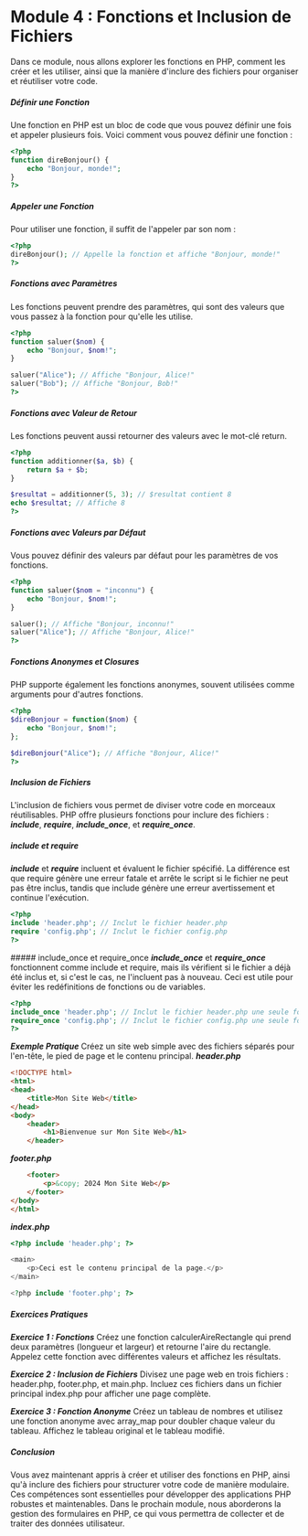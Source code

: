 # Module 4 : Fonctions et Inclusion de Fichiers
Dans ce module, nous allons explorer les fonctions en PHP, comment les créer et les utiliser, ainsi que la manière d'inclure des fichiers pour organiser et réutiliser votre code.


##### Définir une Fonction
Une fonction en PHP est un bloc de code que vous pouvez définir une fois et appeler plusieurs fois. Voici comment vous pouvez définir une fonction :

```php
<?php
function direBonjour() {
    echo "Bonjour, monde!";
}
?>
```
##### Appeler une Fonction
Pour utiliser une fonction, il suffit de l'appeler par son nom :
```php
<?php
direBonjour(); // Appelle la fonction et affiche "Bonjour, monde!"
?>
```
##### Fonctions avec Paramètres
Les fonctions peuvent prendre des paramètres, qui sont des valeurs que vous passez à la fonction pour qu'elle les utilise.
```php
<?php
function saluer($nom) {
    echo "Bonjour, $nom!";
}

saluer("Alice"); // Affiche "Bonjour, Alice!"
saluer("Bob"); // Affiche "Bonjour, Bob!"
?>
```
##### Fonctions avec Valeur de Retour
Les fonctions peuvent aussi retourner des valeurs avec le mot-clé return.
```php
<?php
function additionner($a, $b) {
    return $a + $b;
}

$resultat = additionner(5, 3); // $resultat contient 8
echo $resultat; // Affiche 8
?>
```
##### Fonctions avec Valeurs par Défaut
Vous pouvez définir des valeurs par défaut pour les paramètres de vos fonctions.
```php
<?php
function saluer($nom = "inconnu") {
    echo "Bonjour, $nom!";
}

saluer(); // Affiche "Bonjour, inconnu!"
saluer("Alice"); // Affiche "Bonjour, Alice!"
?>
```
##### Fonctions Anonymes et Closures
PHP supporte également les fonctions anonymes, souvent utilisées comme arguments pour d'autres fonctions.
```php
<?php
$direBonjour = function($nom) {
    echo "Bonjour, $nom!";
};

$direBonjour("Alice"); // Affiche "Bonjour, Alice!"
?>
```
##### Inclusion de Fichiers
L'inclusion de fichiers vous permet de diviser votre code en morceaux réutilisables. PHP offre plusieurs fonctions pour inclure des fichiers : ***include***, ***require***, ***include_once***, et ***require_once***.

##### include et require
***include*** et ***require*** incluent et évaluent le fichier spécifié. La différence est que require génère une erreur fatale et arrête le script si le fichier ne peut pas être inclus, tandis que include génère une erreur avertissement et continue l'exécution.

```php
<?php
include 'header.php'; // Inclut le fichier header.php
require 'config.php'; // Inclut le fichier config.php
?>
```

##### include_once et require_once
***include_once*** et ***require_once*** fonctionnent comme include et require, mais ils vérifient si le fichier a déjà été inclus et, si c'est le cas, ne l'incluent pas à nouveau. Ceci est utile pour éviter les redéfinitions de fonctions ou de variables.
```php
<?php
include_once 'header.php'; // Inclut le fichier header.php une seule fois
require_once 'config.php'; // Inclut le fichier config.php une seule fois
?>
```
***Exemple Pratique***
Créez un site web simple avec des fichiers séparés pour l'en-tête, le pied de page et le contenu principal.
***header.php***
```html
<!DOCTYPE html>
<html>
<head>
    <title>Mon Site Web</title>
</head>
<body>
    <header>
        <h1>Bienvenue sur Mon Site Web</h1>
    </header>
```
***footer.php***
```html
    <footer>
        <p>&copy; 2024 Mon Site Web</p>
    </footer>
</body>
</html>
```
***index.php***
```php
<?php include 'header.php'; ?>

<main>
    <p>Ceci est le contenu principal de la page.</p>
</main>

<?php include 'footer.php'; ?>
```
##### Exercices Pratiques
***Exercice 1 : Fonctions***
Créez une fonction calculerAireRectangle qui prend deux paramètres (longueur et largeur) et retourne l'aire du rectangle. Appelez cette fonction avec différentes valeurs et affichez les résultats.

***Exercice 2 : Inclusion de Fichiers***
Divisez une page web en trois fichiers : header.php, footer.php, et main.php. Incluez ces fichiers dans un fichier principal index.php pour afficher une page complète.

***Exercice 3 : Fonction Anonyme***
Créez un tableau de nombres et utilisez une fonction anonyme avec array_map pour doubler chaque valeur du tableau. Affichez le tableau original et le tableau modifié.

##### Conclusion
Vous avez maintenant appris à créer et utiliser des fonctions en PHP, ainsi qu'à inclure des fichiers pour structurer votre code de manière modulaire. Ces compétences sont essentielles pour développer des applications PHP robustes et maintenables. Dans le prochain module, nous aborderons la gestion des formulaires en PHP, ce qui vous permettra de collecter et de traiter des données utilisateur.